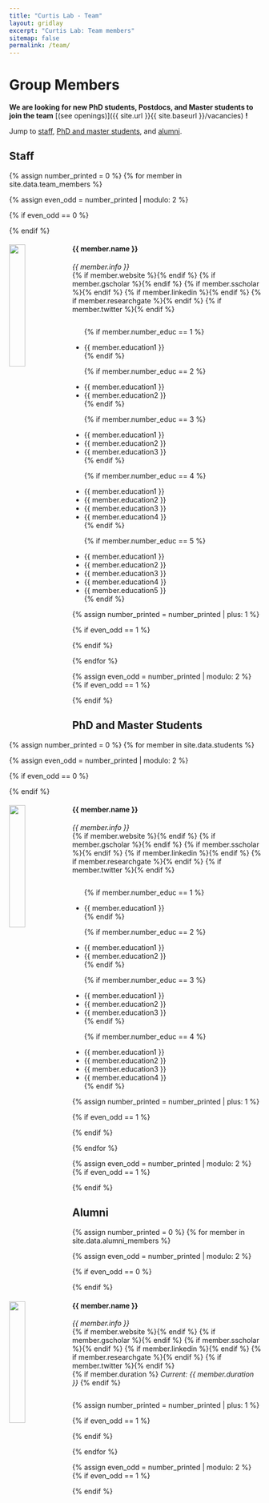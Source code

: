 ```yaml
---
title: "Curtis Lab - Team"
layout: gridlay
excerpt: "Curtis Lab: Team members"
sitemap: false
permalink: /team/
---
```


# Group Members

 **We are  looking for new PhD students, Postdocs, and Master students to join the team** [(see openings)]({{ site.url }}{{ site.baseurl }}/vacancies) **!**


Jump to [staff](#staff), [PhD and master students](#phd-and-master-students), and [alumni](#alumni).

## Staff
{% assign number_printed = 0 %}
{% for member in site.data.team_members %}

{% assign even_odd = number_printed | modulo: 2 %}

{% if even_odd == 0 %}
<div class="row">
{% endif %}

<div class="col-sm-6 clearfix">
  
  <img src="{{ site.url }}{{ site.baseurl }}/images/teampic/{{ member.photo }}" class="img-responsive" width="25%" style="float: left" />

  
  <h4>{{ member.name }}</h4>
  <i>{{ member.info }}</i>
  <br>{% if member.website %}<a href="{{ member.website }}"><i class="fa-solid fa-globe" style="color:black"></i></a>{% endif %} {% if member.gscholar %}<a href="{{ member.gscholar }}"><i class="ai ai-google-scholar-square ai-lg" style="color:black"></i></a>{% endif %} {% if member.sscholar %}<a href="{{ member.sscholar }}"><i class="ai ai-semantic-scholar-square ai-lg" style="color:black"></i></a>{% endif %} {% if member.linkedin %}<a href="{{ member.linkedin }}"><i class="fa-brands fa-linkedin fa-lg" style="color:black"></i></a>{% endif %} {% if member.researchgate %}<a href="{{ member.researchgate }}"><i class="fa-brands fa-researchgate fa-lg" style="color:black"></i></a>{% endif %} {% if member.twitter %}<a href="{{ member.twitter }}"><i class="fa-brands fa-twitter fa-lg" style="color:black"></i></a>{% endif %}

  <ul style="overflow: hidden">

  {% if member.number_educ == 1 %}
  <li> {{ member.education1 }} </li>
  {% endif %}

  {% if member.number_educ == 2 %}
  <li> {{ member.education1 }} </li>
  <li> {{ member.education2 }} </li>
  {% endif %}

  {% if member.number_educ == 3 %}
  <li> {{ member.education1 }} </li>
  <li> {{ member.education2 }} </li>
  <li> {{ member.education3 }} </li>
  {% endif %}

  {% if member.number_educ == 4 %}
  <li> {{ member.education1 }} </li>
  <li> {{ member.education2 }} </li>
  <li> {{ member.education3 }} </li>
  <li> {{ member.education4 }} </li>
  {% endif %}

  {% if member.number_educ == 5 %}
  <li> {{ member.education1 }} </li>
  <li> {{ member.education2 }} </li>
  <li> {{ member.education3 }} </li>
  <li> {{ member.education4 }} </li>
  <li> {{ member.education5 }} </li>
  {% endif %}

  </ul>

  

  
</div>

{% assign number_printed = number_printed | plus: 1 %}

{% if even_odd == 1 %}
</div>
{% endif %}

{% endfor %}

{% assign even_odd = number_printed | modulo: 2 %}
{% if even_odd == 1 %}
</div>
{% endif %}




## PhD and Master Students
{% assign number_printed = 0 %}
{% for member in site.data.students %}

{% assign even_odd = number_printed | modulo: 2 %}

{% if even_odd == 0 %}
<div class="row">
{% endif %}

<div class="col-sm-6 clearfix">
  <img src="{{ site.url }}{{ site.baseurl }}/images/teampic/{{ member.photo }}" class="img-responsive" width="25%" style="float: left" />
  <h4>{{ member.name }}</h4>
  <i>{{ member.info }}</i>
  <br>{% if member.website %}<a href="{{ member.website }}"><i class="fa-solid fa-globe" style="color:black"></i></a>{% endif %} {% if member.gscholar %}<a href="{{ member.gscholar }}"><i class="fa-brands fa-google" style="color:black"></i></a>{% endif %} {% if member.sscholar %}<a href="{{ member.sscholar }}"><i class="ai ai-semantic-scholar-square ai-lg" style="color:black"></i></a>{% endif %} {% if member.linkedin %}<a href="{{ member.linkedin }}"><i class="fa-brands fa-linkedin fa-lg" style="color:black"></i></a>{% endif %} {% if member.researchgate %}<a href="{{ member.researchgate }}"><i class="fa-brands fa-researchgate fa-lg" style="color:black"></i></a>{% endif %} {% if member.twitter %}<a href="{{ member.twitter }}"><i class="fa-brands fa-twitter fa-lg" style="color:black"></i></a>{% endif %}
  
  <ul style="overflow: hidden">

  {% if member.number_educ == 1 %}
  <li> {{ member.education1 }} </li>
  {% endif %}

  {% if member.number_educ == 2 %}
  <li> {{ member.education1 }} </li>
  <li> {{ member.education2 }} </li>
  {% endif %}

  {% if member.number_educ == 3 %}
  <li> {{ member.education1 }} </li>
  <li> {{ member.education2 }} </li>
  <li> {{ member.education3 }} </li>
  {% endif %}

  {% if member.number_educ == 4 %}
  <li> {{ member.education1 }} </li>
  <li> {{ member.education2 }} </li>
  <li> {{ member.education3 }} </li>
  <li> {{ member.education4 }} </li>
  {% endif %}

  </ul>
</div>

{% assign number_printed = number_printed | plus: 1 %}

{% if even_odd == 1 %}
</div>
{% endif %}

{% endfor %}

{% assign even_odd = number_printed | modulo: 2 %}
{% if even_odd == 1 %}
</div>
{% endif %}


## Alumni

{% assign number_printed = 0 %}
{% for member in site.data.alumni_members %}

{% assign even_odd = number_printed | modulo: 2 %}

{% if even_odd == 0 %}
<div class="row">
{% endif %}

<div class="col-sm-6 clearfix">
  <img src="{{ site.url }}{{ site.baseurl }}/images/teampic/{{ member.photo }}" class="img-responsive" width="25%" style="float: left" />
  <h4>{{ member.name }}</h4>
  <i>{{ member.info }}</i>
  <br>{% if member.website %}<a href="{{ member.website }}"><i class="fa-solid fa-globe" style="color:black"></i></a>{% endif %} {% if member.gscholar %}<a href="{{ member.gscholar }}"><i class="ai ai-google-scholar-square ai-lg" style="color:black"></i></a>{% endif %} {% if member.sscholar %}<a href="{{ member.sscholar }}"><i class="ai ai-semantic-scholar-square ai-lg" style="color:black"></i></a>{% endif %} {% if member.linkedin %}<a href="{{ member.linkedin }}"><i class="fa-brands fa-linkedin fa-lg" style="color:black"></i></a>{% endif %} {% if member.researchgate %}<a href="{{ member.researchgate }}"><i class="fa-brands fa-researchgate fa-lg" style="color:black"></i></a>{% endif %} {% if member.twitter %}<a href="{{ member.twitter }}"><i class="fa-brands fa-twitter fa-lg" style="color:black"></i></a>{% endif %}
  <br>{% if member.duration %}
    <i>Current: {{ member.duration }}</i>
  {% endif %}
  <ul style="overflow: hidden">

  </ul>
</div>

{% assign number_printed = number_printed | plus: 1 %}

{% if even_odd == 1 %}
</div>
{% endif %}

{% endfor %}

{% assign even_odd = number_printed | modulo: 2 %}
{% if even_odd == 1 %}
</div>
{% endif %}

<!-- ## Former visitors, BSc/ MSc students
<div class="row">

<div class="col-sm-4 clearfix">
<h4>Visitors</h4>
{% for member in site.data.alumni_visitors %}
{{ member.name }}
{% endfor %}
</div>

<div class="col-sm-4 clearfix">
<h4>Master students</h4>
{% for member in site.data.alumni_msc %}
{{ member.name }}
{% endfor %}
</div>

<div class="col-sm-4 clearfix">
<h4>Bachelor Students</h4>
{% for member in site.data.alumni_bsc %}
{{ member.name }}
{% endfor %}
</div> 

</div>-->

